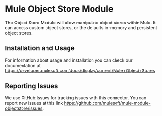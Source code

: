 Mule Object Store Module
========================

The Object Store Module will allow manipulate object stores within Mule. It can access custom object stores, or the defaults in-memory and persistent object stores.

Installation and Usage
----------------------

For information about usage and installation you can check our documentation at https://developer.mulesoft.com/docs/display/current/Mule+Object+Stores

Reporting Issues
----------------

We use GitHub:Issues for tracking issues with this connector. You can report new issues at this link https://github.com/mulesoft/mule-module-objectstore/issues.
